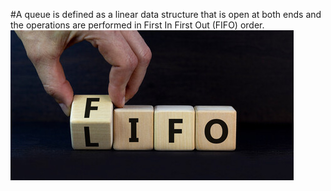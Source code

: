 #A queue is defined as a linear data structure that is open at both ends and the operations are performed in First In First Out (FIFO) order.
![alt text](https://github.com/devmarrie/monty/blob/master/images/f-lifo.jpg?raw=true)
